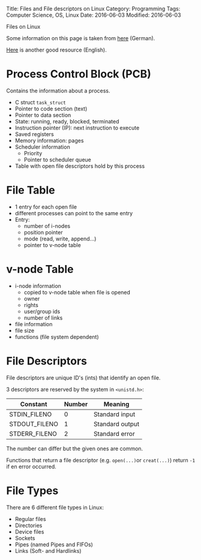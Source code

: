 Title: Files and File descriptors on Linux
Category: Programming
Tags: Computer Science, OS, Linux
Date: 2016-06-03
Modified: 2016-06-03


Files on Linux

Some information on this page is taken from [here](http://openbook.rheinwerk-verlag.de/linux_unix_programmierung/Kap02-001.htm) (German).

[Here](http://www.usna.edu/Users/cs/aviv/classes/ic221/s15/lec/21/lec.html) is another good resource (English).

# Process Control Block (PCB)

Contains the information about a process.

- C struct `task_struct`
- Pointer to code section (text)
- Pointer to data section
- State: running, ready, blocked, terminated
- Instruction pointer (IP): next instruction to execute
- Saved registers
- Memory information: pages
- Scheduler information
    - Priority
    - Pointer to scheduler queue
- Table with open file descriptors hold by this process

# File Table
- 1 entry for each open file
- different processes can point to the same entry
- Entry:
    - number of i-nodes
    - position pointer
    - mode (read, write, append...)
    - pointer to v-node table

# v-node Table

- i-node information
    - copied to v-node table when file is opened
    - owner
    - rights
    - user/group ids
    - number of links
- file information
- file size
- functions (file system dependent)

# File Descriptors

File descriptors are unique ID's (ints) that identify an open file.

3 descriptors are reserved by the system in `<unistd.h>`:

| Constant      | Number | Meaning         |
|---------------|--------|-----------------|
| STDIN_FILENO  | 0      | Standard input  |
| STDOUT_FILENO | 1 	 | Standard output |
| STDERR_FILENO | 2 	 | Standard error  |

The number can differ but the given ones are common.

Functions that return a file descriptor (e.g. `open(...)`or `creat(...)`) return `-1` if en error occurred.

# File Types

There are 6 different file types in Linux:

- Regular files
- Directories
- Device files
- Sockets
- Pipes (named Pipes and FIFOs)
- Links (Soft- and Hardlinks)


